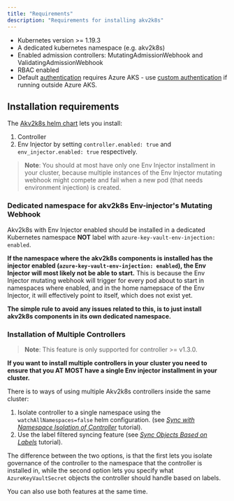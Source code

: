 ```yaml
---
title: "Requirements"
description: "Requirements for installing akv2k8s"
---
```


* Kubernetes version >= 1.19.3
* A dedicated kubernetes namespace (e.g. akv2k8s)
* Enabled admission controllers: MutatingAdmissionWebhook and ValidatingAdmissionWebhook
* RBAC enabled
* Default [authentication](../security/authentication) requires Azure AKS - use [custom authentication](../security/authentication) if running outside Azure AKS.

## Installation requirements
The [Akv2k8s helm chart](https://github.com/SparebankenVest/public-helm-charts/tree/master/stable/akv2k8s) lets you install:
1. Controller
2. Env Injector
by setting `controller.enabled: true` and `env_injector.enabled: true` respectively.
> **Note**: You should at most have only one Env Injector installment in your cluster, because multiple instances of the Env Injector mutating webhook might compete and fail when a new pod (that needs environment injection) is created.

### Dedicated namespace for akv2k8s Env-injector's Mutating Webhook
Akv2k8s with Env Injector enabled should be installed in a dedicated Kubernetes namespace **NOT** label with `azure-key-vault-env-injection: enabled`.

**If the namespace where the akv2k8s components is installed has the injector enabled (`azure-key-vault-env-injection: enabled`), the Env Injector will most likely not be able to start.** This is because the Env Injector mutating webhook will trigger for every pod about to start in namespaces where enabled, and in the home namepsace of the Env Injector, it will effectively point to itself, which does not exist yet.

**The simple rule to avoid any issues related to this, is to just install akv2k8s components in its own dedicated namespace.**

### Installation of Multiple Controllers
> **Note**: This feature is only supported for controller >= v1.3.0.

**If you want to install multiple controllers in your cluster you need to ensure that you AT MOST have a single Env injector installment in your cluster.**

There is to ways of using multiple Akv2k8s controllers inside the same cluster:
1. Isolate controller to a single namespace using the `watchAllNamespaces=false` helm configuration.  (see [*Sync with Namespace Isolation of Controller*](../tutorials/sync/7-namespace-isolation-of-controller) tutorial).
2. Use the label filtered syncing feature (see [*Sync Objects Based on Labels*](../tutorials/sync/8-label-filtered-syncing) tutorial).

The difference between the two options, is that the first lets you isolate governance of the controller to the namespace that the controller is installed in, while the second option lets you specify what `AzureKeyVaultSecret` objects the controller should handle based on labels.

You can also use both features at the same time.

